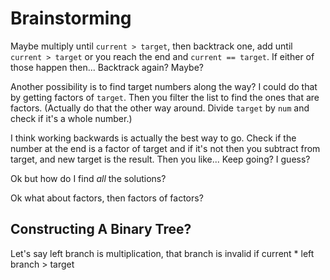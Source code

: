 # Brainstorming

Maybe multiply until `current > target`, then backtrack one, add until `current > target` or you reach the end and `current == target`. If either of those happen then... Backtrack again? Maybe?

Another possibility is to find target numbers along the way? I could do that by getting factors of `target`. Then you filter the list to find the ones that are factors. (Actually do that the other way around. Divide `target` by `num` and check if it's a whole number.)

I think working backwards is actually the best way to go. Check if the number at the end is a factor of target and if it's not then you subtract from target, and new target is the result. Then you like... Keep going? I guess?

Ok but how do I find *all* the solutions?

Ok what about factors, then factors of factors?

## Constructing A Binary Tree?

Let's say left branch is multiplication, that branch is invalid if current * left branch > target
